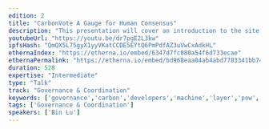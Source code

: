 ```yaml
---
edition: 2
title: "CarbonVote A Gauge for Human Consensus"
description: "This presentation will cover an introduction to the site of carbonvote.com, including its voting mechanisms, views of community consensus, and future roadmap."
youtubeUrl: "https://youtu.be/dr7pgE2L3kw"
ipfsHash: "QmQX5L75gyX1yyVKatCCDE5EYtQ6PmPdfAZ3uVwCxAdkHL"
ethernaIndex: "https://etherna.io/embed/6347d7fc080a54f6d733ecae"
ethernaPermalink: "https://etherna.io/embed/bd968eaa04ab4abd7783341bb748741729a88a078b61ec3ce4bf6e712c80c021"
duration: 528
expertise: "Intermediate"
type: "Talk"
track: "Governance & Coordination"
keywords: ['governance','carbon','developers','machine','layer','pow','pos','fork','voting','community','etc']
tags: ['Governance & Coordination']
speakers: ['Bin Lu']
---
```

